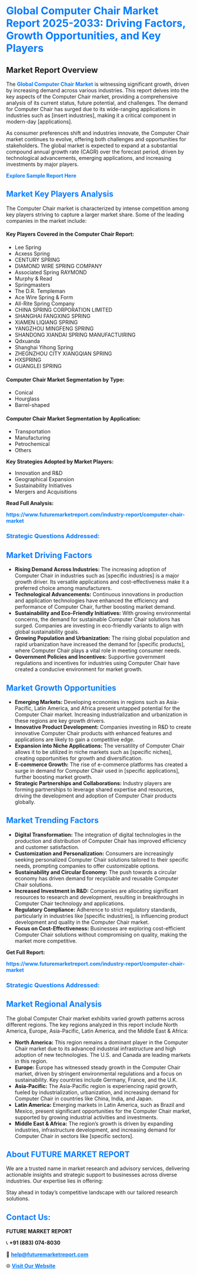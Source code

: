 <h1 style="color: #007BFF;">Global Computer Chair Market Report 2025-2033: Driving Factors, Growth Opportunities, and Key Players</h1>

<section id="overview">
<h2>Market Report Overview</h2>
<p>The <a href="https://www.futuremarketreport.com/industry-report/computer-chair-market" style="color: #007BFF; text-decoration: none;"><strong>Global Computer Chair Market</strong></a> is witnessing significant growth, driven by increasing demand across various industries. This report delves into the key aspects of the Computer Chair market, providing a comprehensive analysis of its current status, future potential, and challenges. The demand for Computer Chair has surged due to its wide-ranging applications in industries such as [insert industries], making it a critical component in modern-day [applications].</p>
<p>As consumer preferences shift and industries innovate, the Computer Chair market continues to evolve, offering both challenges and opportunities for stakeholders. The global market is expected to expand at a substantial compound annual growth rate (CAGR) over the forecast period, driven by technological advancements, emerging applications, and increasing investments by major players.</p>
</section>

<section id="overview">
<p><a href="https://www.futuremarketreport.com/request-sample/reportId=37436" style="color: #007BFF; text-decoration: none;"><strong>Explore Sample Report Here</strong></a></p>
</section>

<section id="key-players">
<h2 style="color: #007BFF;">Market Key Players Analysis</h2>
<p>The Computer Chair market is characterized by intense competition among key players striving to capture a larger market share. Some of the leading companies in the market include:</p>
<h4>Key Players Covered in the Computer Chair Report:</h4>
<ul><li>Lee Spring</li><li>Acxess Spring</li><li>CENTURY SPRING</li><li>DIAMOND WIRE SPRING COMPANY</li><li>Associated Spring RAYMOND</li><li>Murphy &amp; Read</li><li>Springmasters</li><li>The D.R. Templeman</li><li>Ace Wire Spring &amp; Form</li><li>All-Rite Spring Company</li><li>CHINA SPRING CORPORATION LIMITED</li><li>SHANGHAI FANGXING SPRING</li><li>XIAMEN LIQIANG SPRING</li><li>YANGZHOU MINGFENG SPRING</li><li>SHANDONG XIANDAI SPRING MANUFACTUIRING</li><li>Qdxuanda</li><li>Shanghai Yihong Spring</li><li>ZHEGNZHOU CITY XIANGQIAN SPRING</li><li>HXSPRING</li><li>GUANGLEI SPRING</li></ul>
<h4>Computer Chair Market Segmentation by Type:</h4>
<ul><li>Conical</li><li>Hourglass</li><li>Barrel-shaped</li></ul>

<h4>Computer Chair Market Segmentation by Application:</h4>
<ul><li>Transportation</li><li>Manufacturing</li><li>Petrochemical</li><li>Others</li></ul>
<p><strong>Key Strategies Adopted by Market Players:</strong></p>
<ul>
<li>Innovation and R&D</li>
<li>Geographical Expansion</li>
<li>Sustainability Initiatives</li>
<li>Mergers and Acquisitions</li>
</ul>
</section>

<section>
<p><strong>Read Full Analysis: </strong></p><a href="https://www.futuremarketreport.com/industry-report/computer-chair-market" style="color: #007BFF; text-decoration: none;"><strong>https://www.futuremarketreport.com/industry-report/computer-chair-market</strong></a>
<h3 style="color: #007BFF;">Strategic Questions Addressed:</h3>
</section>

<section id="driving-factors">
<h2 style="color: #007BFF;">Market Driving Factors</h2>
<ul>
<li><strong>Rising Demand Across Industries:</strong> The increasing adoption of Computer Chair in industries such as [specific industries] is a major growth driver. Its versatile applications and cost-effectiveness make it a preferred choice among manufacturers.</li>
<li><strong>Technological Advancements:</strong> Continuous innovations in production and application technologies have enhanced the efficiency and performance of Computer Chair, further boosting market demand.</li>
<li><strong>Sustainability and Eco-Friendly Initiatives:</strong> With growing environmental concerns, the demand for sustainable Computer Chair solutions has surged. Companies are investing in eco-friendly variants to align with global sustainability goals.</li>
<li><strong>Growing Population and Urbanization:</strong> The rising global population and rapid urbanization have increased the demand for [specific products], where Computer Chair plays a vital role in meeting consumer needs.</li>
<li><strong>Government Policies and Incentives:</strong> Supportive government regulations and incentives for industries using Computer Chair have created a conducive environment for market growth.</li>
</ul>
</section>

<section id="growth-opportunities">
<h2 style="color: #007BFF;">Market Growth Opportunities</h2>
<ul>
<li><strong>Emerging Markets:</strong> Developing economies in regions such as Asia-Pacific, Latin America, and Africa present untapped potential for the Computer Chair market. Increasing industrialization and urbanization in these regions are key growth drivers.</li>
<li><strong>Innovative Product Development:</strong> Companies investing in R&D to create innovative Computer Chair products with enhanced features and applications are likely to gain a competitive edge.</li>
<li><strong>Expansion into Niche Applications:</strong> The versatility of Computer Chair allows it to be utilized in niche markets such as [specific niches], creating opportunities for growth and diversification.</li>
<li><strong>E-commerce Growth:</strong> The rise of e-commerce platforms has created a surge in demand for Computer Chair used in [specific applications], further boosting market growth.</li>
<li><strong>Strategic Partnerships and Collaborations:</strong> Industry players are forming partnerships to leverage shared expertise and resources, driving the development and adoption of Computer Chair products globally.</li>
</ul>
</section>

<section id="trending-factors">
<h2 style="color: #007BFF;">Market Trending Factors</h2>
<ul>
<li><strong>Digital Transformation:</strong> The integration of digital technologies in the production and distribution of Computer Chair has improved efficiency and customer satisfaction.</li>
<li><strong>Customization and Personalization:</strong> Consumers are increasingly seeking personalized Computer Chair solutions tailored to their specific needs, prompting companies to offer customizable options.</li>
<li><strong>Sustainability and Circular Economy:</strong> The push towards a circular economy has driven demand for recyclable and reusable Computer Chair solutions.</li>
<li><strong>Increased Investment in R&D:</strong> Companies are allocating significant resources to research and development, resulting in breakthroughs in Computer Chair technology and applications.</li>
<li><strong>Regulatory Compliance:</strong> Adherence to strict regulatory standards, particularly in industries like [specific industries], is influencing product development and quality in the Computer Chair market.</li>
<li><strong>Focus on Cost-Effectiveness:</strong> Businesses are exploring cost-efficient Computer Chair solutions without compromising on quality, making the market more competitive.</li>
</ul>
</section>

<section>
<p><strong>Get Full Report: </strong></p><a href="https://www.futuremarketreport.com/industry-report/computer-chair-market" style="color: #007BFF; text-decoration: none;"><strong>https://www.futuremarketreport.com/industry-report/computer-chair-market</strong></a>
<h3 style="color: #007BFF;">Strategic Questions Addressed:</h3>
</section>


<section id="regional-analysis">
<h2 style="color: #007BFF;">Market Regional Analysis</h2>
<p>The global Computer Chair market exhibits varied growth patterns across different regions. The key regions analyzed in this report include North America, Europe, Asia-Pacific, Latin America, and the Middle East & Africa:</p>
<ul>
<li><strong>North America:</strong> This region remains a dominant player in the Computer Chair market due to its advanced industrial infrastructure and high adoption of new technologies. The U.S. and Canada are leading markets in this region.</li>
<li><strong>Europe:</strong> Europe has witnessed steady growth in the Computer Chair market, driven by stringent environmental regulations and a focus on sustainability. Key countries include Germany, France, and the U.K.</li>
<li><strong>Asia-Pacific:</strong> The Asia-Pacific region is experiencing rapid growth, fueled by industrialization, urbanization, and increasing demand for Computer Chair in countries like China, India, and Japan.</li>
<li><strong>Latin America:</strong> Emerging markets in Latin America, such as Brazil and Mexico, present significant opportunities for the Computer Chair market, supported by growing industrial activities and investments.</li>
<li><strong>Middle East & Africa:</strong> The region’s growth is driven by expanding industries, infrastructure development, and increasing demand for Computer Chair in sectors like [specific sectors].</li>
</ul>
</section>

<footer>
<h2 style="color: #007BFF;">About FUTURE MARKET REPORT</h2>
<p>We are a trusted name in market research and advisory services, delivering actionable insights and strategic support to businesses across diverse industries. Our expertise lies in offering:</p>

<p>Stay ahead in today’s competitive landscape with our tailored research solutions.</p>

<h2 style="color: #007BFF;">Contact Us:</h2>
<p><strong>FUTURE MARKET REPORT</strong></p>
<p>📞 <strong>+91 (883) 074-8030</strong></p>
<p>📧 <strong><a href="mailto:help@futuremarketreport.com" style="color: #007BFF;">help@futuremarketreport.com</a></strong></p>
<p>🌐 <strong><a href="https://www.futuremarketreport.com/" style="color: #007BFF;">Visit Our Website</a></strong></p>
</footer>